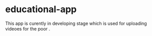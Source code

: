 # educational-app
This app is curently in developing stage which is used for uploading videoes for the poor .

